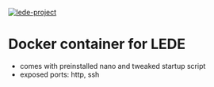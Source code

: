 [appurl]: https://lede-project.org
[![lede-project](https://openwrt.org/.styles/img/openwrt-logo.png)][appurl]

# Docker container for LEDE
 - comes with preinstalled nano and tweaked startup script
 - exposed ports: http, ssh
